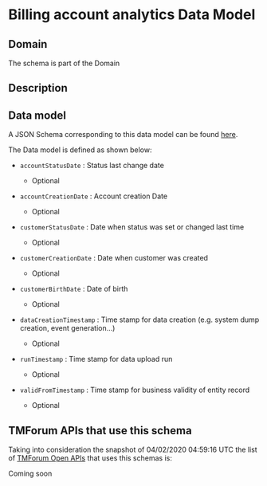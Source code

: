# Billing account analytics Data Model

## Domain

The  schema is part of the  Domain

## Description



## Data model

A JSON Schema corresponding to this data model can be found
[here](https://github.com/tmforum-rand/schemas/blob/candidates/Analytics/BillingAccountAnalytics.schema.json).

The Data model is defined as shown below:

- `accountStatusDate` : Status last change date

  - Optional


- `accountCreationDate` : Account creation Date

  - Optional


- `customerStatusDate` : Date when status was set or changed last time

  - Optional


- `customerCreationDate` : Date when customer was created

  - Optional


- `customerBirthDate` : Date of birth

  - Optional


- `dataCreationTimestamp` : Time stamp for data creation (e.g. system dump creation, event generation…)

  - Optional


- `runTimestamp` : Time stamp for data upload run

  - Optional


- `validFromTimestamp` : Time stamp for business validity of entity record

  - Optional






## TMForum APIs that use this schema

Taking into consideration the snapshot of 04/02/2020 04:59:16 UTC the list of [TMForum Open APIs](https://www.tmforum.org/open-apis/) that uses this schemas is:

Coming soon